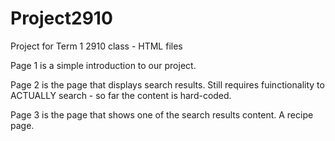 # Project2910
Project for Term 1 2910 class - HTML files


Page 1 is a simple introduction to our project. 

Page 2 is the page that displays search results. Still requires fuinctionality to ACTUALLY search - so far the content is hard-coded.

Page 3 is the page that shows one of the search results content. A recipe page.
